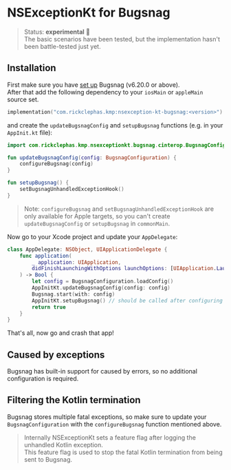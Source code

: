 # NSExceptionKt for Bugsnag

> Status: **experimental** 🚧  
> The basic scenarios have been tested, but the implementation hasn't been battle-tested just yet.

## Installation

First make sure you have [set up](https://docs.bugsnag.com/platforms/ios/#installation) Bugsnag (v6.20.0 or above).  
After that add the following dependency to your `iosMain` or `appleMain` source set.

```kotlin
implementation("com.rickclephas.kmp:nsexception-kt-bugsnag:<version>")
```

and create the `updateBugsnagConfig` and `setupBugsnag` functions (e.g. in your `AppInit.kt` file):

```kotlin
import com.rickclephas.kmp.nsexceptionkt.bugsnag.cinterop.BugsnagConfiguration

fun updateBugsnagConfig(config: BugsnagConfiguration) {
    configureBugsnag(config)
}

fun setupBugsnag() {
    setBugsnagUnhandledExceptionHook()
}
```

> Note: `configureBugsnag` and `setBugsnagUnhandledExceptionHook` are only available for Apple targets,
> so you can't create `updateBugsnagConfig` or `setupBugsnag` in `commonMain`.

Now go to your Xcode project and update your `AppDelegate`:

```swift
class AppDelegate: NSObject, UIApplicationDelegate {
    func application(
        _ application: UIApplication,
        didFinishLaunchingWithOptions launchOptions: [UIApplication.LaunchOptionsKey : Any]? = nil
    ) -> Bool {
        let config = BugsnagConfiguration.loadConfig()
        AppInitKt.updateBugsnagConfig(config: config)
        Bugsnag.start(with: config)
        AppInitKt.setupBugsnag() // should be called after configuring Bugsnag
        return true
    }
}
```

That's all, now go and crash that app!

## Caused by exceptions

Bugsnag has built-in support for caused by errors, so no additional configuration is required.

## Filtering the Kotlin termination

Bugsnag stores multiple fatal exceptions, so make sure to update your `BugsnagConfiguration` with the `configureBugsnag`
function mentioned above.

> Internally NSExceptionKt sets a feature flag after logging the unhandled Kotlin exception.  
> This feature flag is used to stop the fatal Kotlin termination from being sent to Bugsnag.
